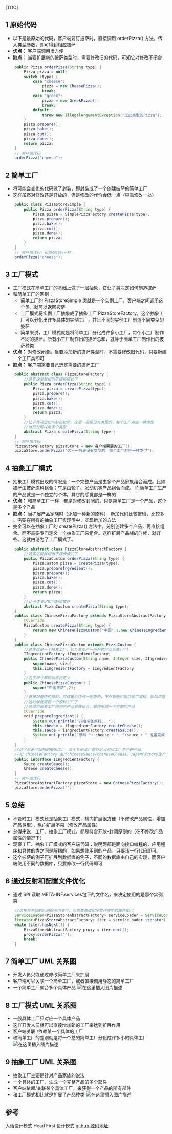 [TOC]

## 1 原始代码
- 以下是最原始的代码，客户端要订披萨时，直接调用 orderPizza() 方法，传入类型参数，即可得到相应披萨
- **优点：** 客户端调用很方便
- **缺点：** 当要扩展新的披萨类型时，需要修改旧的代码，可知它对修改不闭合
```java
    public Pizza orderPizza(String type) {
        Pizza pizza = null;
        switch (type) {
            case "cheese":
                pizza = new CheesePizza();
                break;
            case "greek":
                pizza = new GreekPizza();
                break;
            default:
                throw new IllegalArgumentException("无此类型的Pizza");
        }
        pizza.prepare();
        pizza.bake();
        pizza.cut();
        pizza.done();
        return pizza;
    }
    // 客户端代码
    orderPizza("cheese");
```
## 2 简单工厂
- 将可能会变化的代码做了封装，即封装成了一个创建披萨的简单工厂
- 这样虽然对修改还是开放的，但是修改的代价会低一点（只需修改一处）
```java
    public class PizzaStoreSimple {
        public Pizza orderPizza(String type) {
            Pizza pizza = SimplePizzaFactory.createPizza(type);
            pizza.prepare();
            pizza.bake();
            pizza.cut();
            pizza.done();
            return pizza;
        }
    }
    // 客户端代码，和原始代码一样
    orderPizza("cheese");
```
## 3 工厂模式
- 工厂模式在简单工厂的基础上做了一层抽象，它让子类决定如何制造披萨
- 和简单工厂的区别： 
  - 简单工厂的 PizzaStoreSimple 类就是一个实例工厂，客户端之间调用这个类，就可以返回披萨
  - 工厂模式将实例工厂抽象成了抽象工厂 PizzaStoreFactory，这个抽象工厂可以分化出许多具体的实例工厂，并且不同的实例工厂制造不同类型的披萨
  - 简单来说，工厂模式就是将简单工厂分化成许多小工厂，每个小工厂制作不同的披萨。所有小工厂制作出的披萨总和，就等于简单工厂制作出的披萨种类
- **优点：** 对修改闭合。当要添加新的披萨类型时，不需要修改旧代码，只要新建一个工厂类即可
- **缺点：** 客户端需要自己选定需要的披萨工厂
```java
    public abstract class PizzaStoreFactory {
        //其实这里就相当于模板模式了
        public Pizza orderPizza(String type) {
            Pizza pizza = createPizza(type);
            pizza.prepare();
            pizza.bake();
            pizza.cut();
            pizza.done();
            return pizza;
        }
        //让子类决定如何制造披萨，这里一般是没有类型的，每个工厂对应一种类型
        //当然也可以是多个类型
        abstract Pizza createPizza(String type);
    }
    // 客户端代码
    PizzaStoreFactory pizzaStore = new 客户端需要的工厂();
    pizzaStore.orderPizza("这里一般是没有类型的，每个工厂对应一种类型");
```
## 4 抽象工厂模式
- 抽象工厂模式出现的情况是：一个完整产品是由多个产品家族组合而成。比如披萨由披萨原料组合；车是由轮子、发动机等产品组合而成。 而简单工厂生产的产品就是一个独立的个体。其它的感觉都是一样的
- **优点：** 和简单工厂一样，都是对修改封闭的。只是简单工厂是一个产品，这个是多个产品
- **缺点：** 当扩展产品家族时（添加一种新的原料），新加代码比较繁琐，比较多 。需要在所有的抽象工厂实现类中，实现新加的方法
- 完全可以在抽象工厂的 createPizza() 方法中，分别创建多个产品，再直接组合。而不需要专门定义一个抽象工厂来组合。这样扩展产品族的时候，就好些。这就由沦为了工厂模式了。
```java
    public abstract class PizzaStoreAbstractFactory {
        //其实这里就相当于模板模式了
        public PizzaCustom orderPizza(String type) {
            PizzaCustom pizza = createPizza(type);
            pizza.prepareIngredient();
            pizza.prepare();
            pizza.bake();
            pizza.cut();
            pizza.done();
            return pizza;
        }
        //让子类决定如何制造披萨
        abstract PizzaCustom createPizza(String type);
    }
    public class ChinesePizzaFactory extends PizzaStoreAbstractFactory {
        @Override
        PizzaCustom createPizza(String type) {
            return new ChinesePizzaCustom("中国",1,new ChineseIngredientFactory());
        }
    }
    public class ChinesePizzaCustom extends PizzaCustom {
        //这里就是一个抽象工厂，它负责生产一系列的产品家族!!!!
        IIngredientFactory iIngredientFactory;
        public ChinesePizzaCustom(String name, Integer size, IIngredientFactory iIngredientFactory){
            super(name, size);
            this.iIngredientFactory = iIngredientFactory;
        }
        //名字尺寸都可以自己定义
        public ChinesePizzaCustom() {
            super("中国披萨",2);
        }
        //但是加盟店的原料，应该是总店统一配置的，不然有些加盟店偷工减料，影响声誉
        //这时候就需要一个原料工厂了
        //通过将抽象工厂得到的产品家族组合，最终形成一个完整的产品
        @Override
        void prepareIngredient() {
            System.out.println("开始准备原料...");
            this.cheese = iIngredientFactory.createCheese();
            this.sauce = iIngredientFactory.createSauce();
            System.out.println("原料 "+ cheese + "、"+sauce + " 准备完成！");
        }
    }
    //这个就是产品族的抽象工厂，每个实例工厂都自定义对应工厂生产的产品
	//如 chineseFactory 生产chineseSauce/chineseCheese，JapenPactory生产japenSauce/japenCheese
	public interface IIngredientFactory {
	    Sauce createSauce();
	    Cheese createCheese();
	}
    // 客户端代码
    PizzaStoreAbstractFactory pizzaStore = new ChinesePizzaFactory();
    pizzaStore.orderPizza("");
```
## 5 总结
- 不管时工厂模式还是抽象工厂模式，横向扩展很方便（不修改产品属性，增加产品类型），纵向扩展不易（修改产品属性）
- 总得来说，工厂、抽象工厂模式，都是符合开放-封闭原则的（在不修改产品属性的情况下）
- 观察工厂、抽象工厂模式的客户端代码：说明两都是面向接口编程的，应用程序和具体的类之间是解耦的，如果想使用别的产品，只要该一行代码即可。
- 这个披萨的例子可扩展到数据库的例子，不同的数据库由自己的实现，而客户端使用不同的数据库，只要修改一行代码即可

## 6 通过反射和配置文件优化
- 通过 SPI 读取 META-INF.services包下的文件名，来决定使用的是那个实例类
```java
    //这样客户端的代码就不用变了，只需要修改相应文件夹中的属性即可
    ServiceLoader<PizzaStoreAbstractFactory> serviceLoader = ServiceLoader.load(PizzaStoreAbstractFactory.class);
    Iterator<PizzaStoreAbstractFactory> iter = serviceLoader.iterator();
    while (iter.hasNext()) {
        PizzaStoreAbstractFactory proxy = iter.next();
        proxy.orderPizza("");
        break;
    }
```
## 7 简单工厂 UML 关系图
- 开发人员只能通过修改简单工厂来扩展
- 客户端可以关联一个简单工厂，或者直接调用静态的简单工厂
- 一个简单工厂聚合多个具体产品
![在这里插入图片描述](https://img-blog.csdnimg.cn/20190604095524301.png?x-oss-process=image/watermark,type_ZmFuZ3poZW5naGVpdGk,shadow_10,text_aHR0cHM6Ly9ibG9nLmNzZG4ubmV0L2thbmdzYTk5OA==,size_16,color_FFFFFF,t_70)
## 8 工厂模式 UML 关系图
- 一般具体工厂只对应一个具体产品
- 这样开发人员就可以直接增加新的工厂来达到扩展作用
- 客户端关联 /依赖某一个具体的工厂
- 和简单工厂的差别就是将一个总的简单工厂分化成许多小的具体工厂
![在这里插入图片描述](https://img-blog.csdnimg.cn/20190604095632970.png?x-oss-process=image/watermark,type_ZmFuZ3poZW5naGVpdGk,shadow_10,text_aHR0cHM6Ly9ibG9nLmNzZG4ubmV0L2thbmdzYTk5OA==,size_16,color_FFFFFF,t_70)
## 9 抽象工厂 UML 关系图
- 抽象工厂主要是针对产品家族的说法
-  一个具体的工厂，生成一个完整产品的多个部件
- 客户端依赖/关联某个具体工厂，来获得一个产品的所有部件
- 和工厂模式相比就是扩展了产品种类
![在这里插入图片描述](https://img-blog.csdnimg.cn/20190604095840354.png?x-oss-process=image/watermark,type_ZmFuZ3poZW5naGVpdGk,shadow_10,text_aHR0cHM6Ly9ibG9nLmNzZG4ubmV0L2thbmdzYTk5OA==,size_16,color_FFFFFF,t_70)
## 参考
大话设计模式
Head First 设计模式
[github 源码地址](https://github.com/wangkang09/design-patterns)
